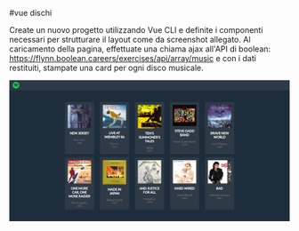 #vue dischi

Create un nuovo progetto utilizzando Vue CLI e definite i componenti necessari per strutturare il layout come da screenshot allegato.
Al caricamento della pagina, effettuate una chiama ajax all'API di boolean:
https://flynn.boolean.careers/exercises/api/array/music
e con i dati restituiti, stampate una card per ogni disco musicale.

![Screenshot](image.png)